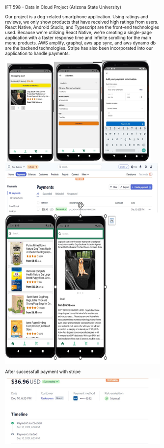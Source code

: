 IFT 598 – Data in Cloud Project (Arizona State University) 

Our project is a dog-related smartphone application. Using ratings and reviews, we only show products that have received high ratings from users. React Native, Android Studio, and Typescript are the front-end technologies used.
Because we're utilizing React Native, we're creating a single-page application with a faster response time and infinite scrolling for the main menu products.
AWS amplify, graphql, aws app sync, and aws dynamo db are the backend technologies. Stripe has also been incorporated into our application to handle payments.

<img src="project-screenshot.png" /> <img src="Screenshot 2024-03-20 115342.png" style="width:650px; height:650px;" />

After successfull payment with stripe

<img src="Screenshot 2024-03-20 115307.png" style="width:650px;" />
